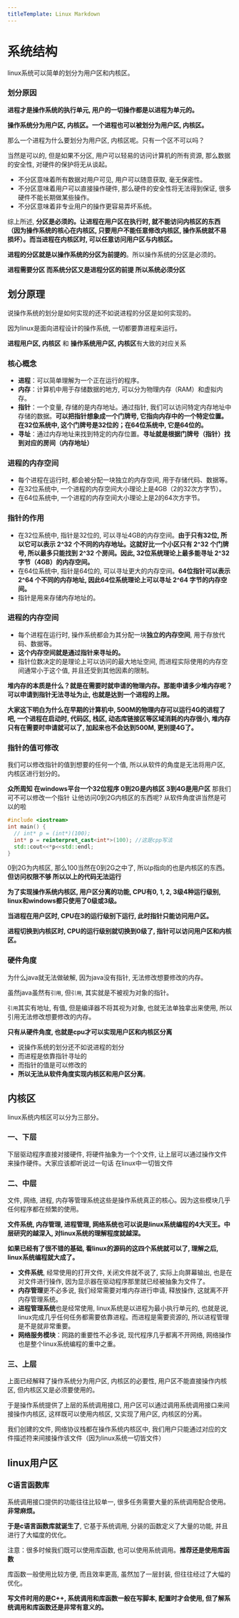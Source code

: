 ```yaml
---
titleTemplate: Linux Markdown
---
```

# 系统结构

linux系统可以简单的划分为用户区和内核区。

### 划分原因

**进程才是操作系统的执行单元, 用户的一切操作都是以进程为单元的。**

**操作系统分为用户区, 内核区。一个进程也可以被划分为用户区, 内核区。**

那么一个进程为什么要划分为用户区, 内核区呢。只有一个区不可以吗？

当然是可以的, 但是如果不分区, 用户可以轻易的访问计算机的所有资源, 那么数据的安全性, 对硬件的保护将无从谈起。
- 不分区意味着所有数据对用户可见, 用户可以随意获取, 毫无保密性。
- 不分区意味着用户可以直接操作硬件, 那么硬件的安全性将无法得到保证, 很多硬件不能长期做某些操作。
-	不分区意味着非专业用户的操作更容易弄坏系统。

综上所述, **分区是必须的。让进程在用户区在执行时, 就不能访问内核区的东西（因为操作系统的核心在内核区, 只要用户不能任意修改内核区, 操作系统就不易损坏）。而当进程在内核区时, 可以任意访问用户区与内核区。**

**进程的分区就是以操作系统的分区为前提的**。所以操作系统的分区是必须的。


**进程需要分区 而系统分区又是进程分区的前提 所以系统必须分区**








## 划分原理

说操作系统的划分是如何实现的还不如说进程的分区是如何实现的。

因为linux是面向进程设计的操作系统, 一切都要靠进程来运行。

**进程用户区, 内核区** 和 **操作系统用户区, 内核区**有大致的对应关系


### 核心概念
- **进程**：可以简单理解为一个正在运行的程序。
- **内存**：计算机中用于存储数据的地方, 可以分为物理内存（RAM）和虚拟内存。
- **指针**：一个变量, 存储的是内存地址。通过指针, 我们可以访问特定内存地址中存储的数据。**可以把指针想象成一个门牌号, 它指向内存中的一个特定位置。在32位系统中, 这个门牌号是32位的；在64位系统中, 它是64位的。**
- **寻址**：通过内存地址来找到特定的内存位置。**寻址就是根据门牌号（指针）找到对应的房间（内存地址）**

### 进程的内存空间
- 每个进程在运行时, 都会被分配一块独立的内存空间, 用于存储代码、数据等。
- 在32位系统中, 一个进程的内存空间大小理论上是4GB（2的32次方字节）。
- 在64位系统中, 一个进程的内存空间大小理论上是2的64次方字节。

### 指针的作用
- 在32位系统中, 指针是32位的, 可以寻址4GB的内存空间。**由于只有32位, 所以它可以表示 2^32 个不同的内存地址。这就好比一个小区只有 2^32 个门牌号, 所以最多只能找到 2^32 个房间。因此, 32位系统理论上最多能寻址 2^32 字节（4GB）的内存空间。**
- 在64位系统中, 指针是64位的, 可以寻址更大的内存空间。**64位指针可以表示 2^64 个不同的内存地址, 因此64位系统理论上可以寻址 2^64 字节的内存空间。**
- 指针是用来存储内存地址的。

### 进程的内存空间
- 每个进程在运行时, 操作系统都会为其分配一块**独立的内存空间**, 用于存放代码、数据等。
- **这个内存空间就是通过指针来寻址的。**
- 指针位数决定的是理论上可以访问的最大地址空间, 而进程实际使用的内存空间通常小于这个值, 并且还受到其他因素的限制。


**堆内存的本质是什么？就是在需要时就申请的物理内存。那能申请多少堆内存呢？可以申请到指针无法寻址为止, 也就是达到一个进程的上限。**

**大家这下明白为什么在早期的计算机中, 500M的物理内存可以运行4G的进程了吧, 一个进程在启动时, 代码区, 栈区, 动态库链接区等区域消耗的内存很小, 堆内存只有在需要时申请就可以了, 加起来也不会达到500M, 更别提4G了。**


### 指针的值可修改

我们可以修改指针的值到想要的任何一个值, 所以从软件的角度是无法将用户区, 内核区进行划分的。

**众所周知 在windows平台一个32位程序 0到2G是内核区 3到4G是用户区**
那我们可不可以修改一个指针 让他访问0到2G内核区的东西呢? 从软件角度讲当然是可以的啦
```cpp
#include <iostream>
int main() {
  // int* p = (int*)(100);
  int* p = reinterpret_cast<int*>(100); //这是cpp写法
  std::cout<<*p<<std::endl;
}
```
0到2G为内核区, 那么100当然在0到2G之中了, 所以p指向的也是内核区的东西。**但访问权限不够 所以以上的代码无法运行**

**为了实现操作系统内核区, 用户区分离的功能, CPU有0, 1, 2, 3级4种运行级别, linux和windows都只使用了0级或3级。**


**当进程在用户区时, CPU在3的运行级别下运行, 此时指针只能访问用户区。**

**进程切换到内核区时, CPU的运行级别就切换到0级了, 指针可以访问用户区和内核区。**

### 硬件角度


为什么java就无法做破解, 因为java没有指针, 无法修改想要修改的内存。

虽然java虽然有`引用`, 但`引用`, 其实就是不被视为对象的指针。

`引用`其实有地址, 有值, 但是编译器不将其视为对象, 也就无法单独拿出来使用, 所以引用无法修改想要修改的内存。


**只有从硬件角度, 也就是cpu才可以实现用户区和内核区分离**
- 说操作系统的划分还不如说进程的划分
- 而进程是依靠指针寻址的
- 而指针的值是可以修改的
- **所以无法从软件角度实现内核区和用户区分离**。


## 内核区


linux系统内核区可以分为三部分。
### 一、下层
下层驱动程序直接对接硬件, 将硬件抽象为一个个文件, 让上层可以通过操作文件来操作硬件。大家应该都听说过一句话 在linux中一切皆文件


### 二、中层
文件, 网络, 进程, 内存等管理系统这些是操作系统真正的核心。因为这些模块几乎任何程序都在频繁的使用。

**文件系统, 内存管理, 进程管理, 网络系统也可以说是linux系统编程的4大天王。中层研究的越深入, 对linux系统的理解程度就越深。**


**如果已经有了很不错的基础, 看linux的源码的这四个系统就可以了, 理解之后, linux系统编程就大成了。**

- **文件系统**, 经常使用的打开文件, 关闭文件就不说了, 实际上向屏幕输出, 也是在对文件进行操作, 因为显示器在驱动程序那里就已经被抽象为文件了。
- **内存管理**更不必多说, 我们经常需要对堆内存进行申请, 释放操作, 这就离不开内存管理系统。
- **进程管理系统**也是经常使用, linux系统是以进程为最小执行单元的, 也就是说, linux完成几乎任何任务都需要依靠进程。而进程是需要资源的, 所以进程管理是不是就非常重要。
- **网络服务模块**：网路的重要性不必多说, 现代程序几乎都离不开网络, 网络操作也是整个linux系统编程的重中之重。





### 三、上层
上面已经解释了操作系统分为用户区, 内核区的必要性, 用户区不能直接操作内核区, 但内核区又是必须要使用的。

于是操作系统提供了上层的系统调用接口, 用户区可以通过调用系统调用接口来间接操作内核区, 这样既可以使用内核区, 又实现了用户区, 内核区的分离。


我们创建的文件, 网络协议栈都在操作系统内核区中, 我们用户只能通过对应的文件描述符来间接操作该文件（因为linux系统一切皆文件）



## linux用户区

### C语言函数库
系统调用接口提供的功能往往比较单一, 很多任务需要大量的系统调用配合使用。**非常麻烦。**

**于是c语言函数库就诞生了**, 它基于系统调用, 分装的函数定义了大量的功能, 并且进行了大幅度的优化。

注意：很多时候我们既可以使用库函数, 也可以使用系统调用。**推荐还是使用库函数**

库函数一般使用比较方便, 而且效率更高, 虽然加了一层封装, 但往往经过了大幅的优化。

**写文件时用的是C++, 系统调用和库函数一般在写脚本, 配置时才会使用, 但了解系统调用和库函数还是非常有意义的。**
